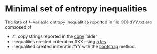 Minimal set of entropy inequalities
===================================

The lists of 4-variable entropy inequalities reported in
file rXX-dYY.txt are composed of

* all copy strings reported in the [copy](../copy) folder
* inequalities created in iteration \#XX using [rules](../rules)
* inequalitied created in iteratin \#YY with the [bootstrap](../drules)
method.

